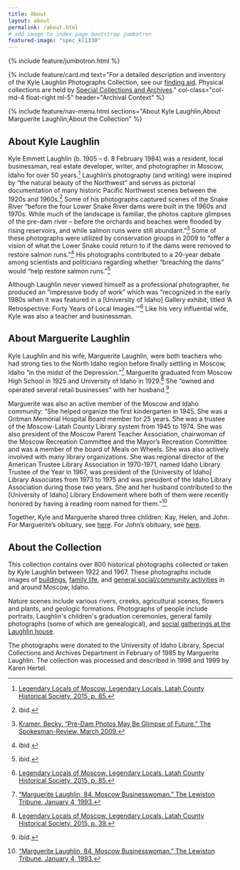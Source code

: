 ```yaml
---
title: About
layout: about
permalink: /about.html
# add image to index page bootstrap jumbotron
featured-image: "spec_kl1330"
---
```


{% include feature/jumbotron.html %}

{% include feature/card.md text="For a detailed description and inventory of the Kyle Laughlin Photographs Collection, see our [finding aid](). Physical collections are held by [Special Collections and Archives](https://www.lib.uidaho.edu/special-collections/)." col-class="col-md-4 float-right ml-5" header="Archival Context" %}

{% include feature/nav-menu.html sections="About Kyle Laughlin;About Marguerite Laughlin;About the Collection" %}

## About Kyle Laughlin

Kyle Emmett Laughlin (b. 1905 – d. 8 February 1984) was a resident, local businessman, real estate developer, writer, and photographer in Moscow, Idaho for over 50 years.[^1] Laughlin’s photography (and writing) were inspired by “the natural beauty of the Northwest” and serves as pictorial documentation of many historic Pacific Northwest scenes between the 1920s and 1960s.[^2] Some of his photographs captured scenes of the Snake River “before the four Lower Snake River dams were built in the 1960s and 1970s. While much of the landscape is familiar, the photos capture glimpses of the pre-dam river – before the orchards and beaches were flooded by rising reservoirs, and while salmon runs were still abundant.”[^3] Some of these photographs were utilized by conservation groups in 2009 to “offer a vision of what the Lower Snake could return to if the dams were removed to restore salmon runs.”[^4] His photographs contributed to a 20-year debate among scientists and politicians regarding whether “breaching the dams” would “help restore salmon runs.”[^5]

Although Laughlin never viewed himself as a professional photographer, he produced an “impressive body of work” which was “recognized in the early 1980s when it was featured in a [University of Idaho] Gallery exhibit, titled ‘A Retrospective: Forty Years of Local Images.’”[^6] Like his very influential wife, Kyle was also a teacher and businessman.

## About Marguerite Laughlin

Kyle Laughlin and his wife, Marguerite Laughlin, were both teachers who had strong ties to the North Idaho region before finally settling in Moscow, Idaho “in the midst of the Depression.”[^7] Marguerite graduated from Moscow High School in 1925 and University of Idaho in 1929.[^8] She “owned and operated several retail businesses” with her husband.[^9]

Marguerite was also an active member of the Moscow and Idaho community: “She helped organize the first kindergarten in 1945. She was a Gritman Memorial Hospital Board member for 25 years. She was a trustee of the Moscow-Latah County Library system from 1945 to 1974. She was also president of the Moscow Parent Teacher Association, chairwoman of the Moscow Recreation Committee and the Mayor’s Recreation Committee and was a member of the board of Meals on Wheels. She was also actively involved with many library organizations. She was regional director of the American Trustee Library Association in 1970-1971, named Idaho Library Trustee of the Year in 1967, was president of the [University of Idaho] Library Associates from 1973 to 1975 and was president of the Idaho Library Association during those two years. She and her husband contributed to the [University of Idaho] Library Endowment where both of them were recently honored by having a reading room named for them.”[^10]

Together, Kyle and Marguerite shared three children: Kay, Helen, and John. For Marguerite’s obituary, see [here](https://lmtribune.com/obituaries/marguerite-laughlin-moscow-businesswoman/article_0a4f0e30-138f-5e02-856a-c926a91b624a.html.). For John’s obituary, see [here](https://www.legacy.com/obituaries/spokesman/obituary.aspx?n=john-w-laughlin&pid=171017893&fhid=9528).

## About the Collection

This collection contains over 800 historical photographs collected or taken by Kyle Laughlin between 1922 and 1967. These photographs include images of [buildings](https://www.lib.uidaho.edu/digital/laughlin/browse.html#buildings%20(structures)), [family life](https://www.lib.uidaho.edu/digital/laughlin/browse.html#portraits), and [general social/community activities](https://www.lib.uidaho.edu/digital/laughlin/browse.html#parties) in and around Moscow, Idaho.

Nature scenes include various rivers, creeks, agricultural scenes, flowers and plants, and geologic formations. Photographs of people include portraits, Laughlin's children's graduation ceremonies, general family photographs (some of which are genealogical), and [social gatherings at the Laughlin house](https://www.lib.uidaho.edu/digital/laughlin/browse.html#parties).

The photographs were donated to the University of Idaho Library, Special Collections and Archives Department in February of 1985 by Marguerite Laughlin. The collection was processed and described in 1998 and 1999 by Karen Hertel.


[^1]: [Legendary Locals of Moscow. Legendary Locals. Latah County Historical Society, 2015, p. 85.](https://books.google.com/books?id=e7RhCgAAQBAJ&pg=PA85&lpg=PA85&dq=kyle+laughlin+idaho+photographer&source=bl&ots=3j7AUJ1Ox8&sig=ACfU3U1h9YS-2ozTbwUNQvU2ybZh2K5VBA&hl=en&sa=X&ved=2ahUKEwjmhcPFkbTpAhUfJDQIHcYpAFYQ6AEwEXoECAoQAQ#v=onepage&q=kyle%20laughlin&f=true)

[^2]: ibid.

[^3]: [Kramer, Becky. “Pre-Dam Photos May Be Glimpse of Future.” The Spokesman-Review, March 2009.](https://www.spokesman.com/stories/2009/mar/30/pre-dam-photos-may-be-glimpse-of-future/)

[^4]: ibid.

[^5]: ibid.

[^6]: [Legendary Locals of Moscow. Legendary Locals. Latah County Historical Society, 2015, p. 85.](https://books.google.com/books?id=e7RhCgAAQBAJ&pg=PA85&lpg=PA85&dq=kyle+laughlin+idaho+photographer&source=bl&ots=3j7AUJ1Ox8&sig=ACfU3U1h9YS-2ozTbwUNQvU2ybZh2K5VBA&hl=en&sa=X&ved=2ahUKEwjmhcPFkbTpAhUfJDQIHcYpAFYQ6AEwEXoECAoQAQ#v=onepage&q=kyle%20laughlin&f=true)

[^7]: [“Marguerite Laughlin, 84, Moscow Businesswoman.” The Lewiston Tribune, January 4, 1993.](https://lmtribune.com/obituaries/marguerite-laughlin-moscow-businesswoman/article_0a4f0e30-138f-5e02-856a-c926a91b624a.html)

[^8]: [Legendary Locals of Moscow. Legendary Locals. Latah County Historical Society, 2015, p. 39.](https://books.google.com/books?id=e7RhCgAAQBAJ&pg=PA85&lpg=PA85&dq=kyle+laughlin+idaho+photographer&source=bl&ots=3j7AUJ1Ox8&sig=ACfU3U1h9YS-2ozTbwUNQvU2ybZh2K5VBA&hl=en&sa=X&ved=2ahUKEwjmhcPFkbTpAhUfJDQIHcYpAFYQ6AEwEXoECAoQAQ#v=onepage&q=kyle%20laughlin&f=true)

[^9]: ibid.

[^10]: [“Marguerite Laughlin, 84, Moscow Businesswoman.” The Lewiston Tribune, January 4, 1993.](https://lmtribune.com/obituaries/marguerite-laughlin-moscow-businesswoman/article_0a4f0e30-138f-5e02-856a-c926a91b624a.html.)
